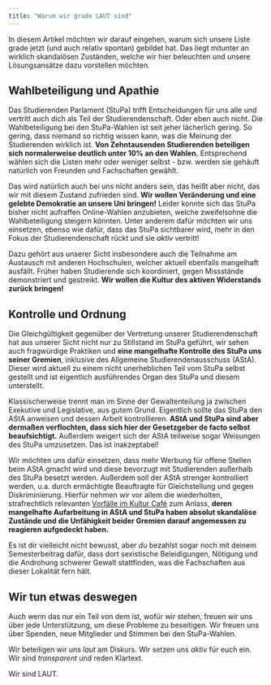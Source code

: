 ```yaml
---
title: "Warum wir grade LAUT sind"
---
```


In diesem Artikel möchten wir darauf eingehen, warum sich unsere Liste grade jetzt (und auch relativ spontan) gebildet hat. Das liegt mitunter an wirklich skandalösen Zuständen, welche wir hier beleuchten und unsere Lösungsansätze dazu vorstellen möchten.

## Wahlbeteiligung und Apathie
Das Studierenden Parlament (StuPa) trifft Entscheidungen für uns alle und vertritt auch dich als Teil der Studierendenschaft. Oder eben auch nicht. Die Wahlbeteiligung bei den StuPa-Wahlen ist seit jeher lächerlich gering. So gering, dass niemand so richtig wissen kann, was die Meinung der Studierenden wirklich ist. **Von Zehntausenden Studierenden beteiligen sich normalerweise deutlich unter 10% an den Wahlen.** Entsprechend wählen sich die Listen mehr oder weniger selbst - bzw. werden sie gehäuft natürlich von Freunden und Fachschaften gewählt.

Das wird natürlich auch bei uns nicht anders sein, das heißt aber nicht, das wir mit diesem Zustand zufrieden sind. **Wir wollen Veränderung und eine gelebte Demokratie an unsere Uni bringen!** Leider konnte sich das StuPa bisher nicht aufraffen Online-Wahlen anzubieten, welche zweifelsohne die Wahlbeteiligung steigern könnten. Unter anderem dafür möchten wir uns einsetzen, ebenso wie dafür, dass das StuPa sichtbarer wird, mehr in den Fokus der Studierendenschaft rückt und sie *aktiv* vertritt!

Dazu gehört aus unserer Sicht insbesondere auch die Teilnahme am Austausch mit anderen Hochschulen, welcher aktuell ebenfalls mangelhaft ausfällt. Früher haben Studierende sich koordiniert, gegen Missstände demonstriert und gestreikt. **Wir wollen die Kultur des aktiven Widerstands zurück bringen!**

## Kontrolle und Ordnung
Die Gleichgültigkeit gegenüber der Vertretung unserer Studierendenschaft hat aus unserer Sicht nicht nur zu Stillstand im StuPa geführt, wir sehen auch fragwürdige Praktiken und **eine mangelhafte Kontrolle des StuPa uns seiner Gremien**, inklusive des Allgemeine Studierendenausschuss (AStA). Dieser wird aktuell zu einem nicht unerheblichen Teil vom StuPa selbst gestellt und ist eigentlich ausführendes Organ des StuPa und diesem unterstellt.

Klassischerweise trennt man im Sinne der Gewaltenteilung ja zwischen Exekutive und Legislative, aus gutem Grund. Eigentlich sollte das StuPa den AStA anweisen und dessen Arbeit kontrollieren. **AStA und StuPa sind aber dermaßen verflochten, dass sich hier der Gesetzgeber de facto selbst beaufsichtigt.** Außerdem weigert sich der AStA teilweise sogar Weisungen des StuPa umzusetzen. Das ist inakzeptabel!

Wir möchten uns dafür einsetzen, dass mehr Werbung für offene Stellen beim AStA gmacht wird und diese bevorzugt mit Studierenden außerhalb des StuPa besetzt werden. Außerdem soll der AStA strenger kontrolliert werden, u.a. durch ermächtigte Beauftragte für Gleichstellung und gegen Diskriminierung. Hierfür nehmen wir vor allem die wiederholten, strafrechtlich relevanten [Vorfälle im Kultur Café](https://blog.ai-rub.de/blog/stellungnahme-zum-kulturcafe) zum Anlass, **deren mangelhafte Aufarbeitung in AStA und StuPa haben absolut skandalöse Zustände und die Unfähigkeit beider Gremien darauf angemessen zu reagieren aufgedeckt haben.**

Es ist dir vielleicht nicht bewusst, aber *du* bezahlst sogar noch mit deinem Semesterbeitrag dafür, dass dort sexistische Beleidigungen, Nötigung und die Androhung schwerer Gewalt stattfinden, was die Fachschaften aus dieser Lokalität fern hält.

## Wir tun etwas deswegen

Auch wenn das nur ein Teil von dem ist, wofür wir stehen, freuen wir uns über jede Unterstützung, um diese Probleme zu beseitigen. Wir freuen uns über Spenden, neue Mitglieder und Stimmen bei den StuPa-Wahlen.

Wir beteiligen wir uns *laut* am Diskurs. Wir setzen uns *aktiv* für euch ein. Wir sind *transparent* und reden Klartext.

Wir sind LAUT.

